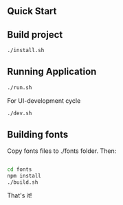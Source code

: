 ## Quick Start



## Build project

```bash
./install.sh
```

## Running Application

```bash
./run.sh
```

For UI-development cycle
```bash
./dev.sh
```


## Building fonts 

Copy fonts files to ./fonts folder. Then:
```bash

cd fonts
npm install
./build.sh

```

That's it!
